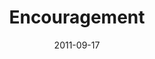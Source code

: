 ---
layout: message
category: message
series: "Everyday Friends"
title: "Encouragement"
date: 2011-09-17
audio-description: "Chuck Mingo talks about the power of encouragement in friendships."
audio: "http://www.crossroads.net/players/media/hq/everydayfriends02.mp3"
audio-title: "Encouragement"
audio-duration: "33:44"
program-description: "Everyday Friends&#58; Encouragement Program"
program: "http://www.crossroads.net/players/media/hq/09_17-18_11Program.pdf"
program-title: "Encouragement"
video-description: "Chuck Mingo talks about the power of encouragement in friendships."
video-title: "Encouragement"
video: "https://s3.amazonaws.com/crossroadsvideomessages/everydayfriends02.mp4"
video-poster: "https://www.crossroads.net/uploadedfiles/everydayfriends02_still2.jpg"
---